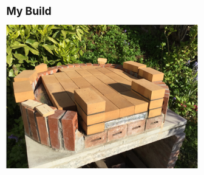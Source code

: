 # My Build

![](https://github.com/NickAger/pizzaoven/raw/master/pizza-oven-images/my%20build/IMG_0042.jpg)
